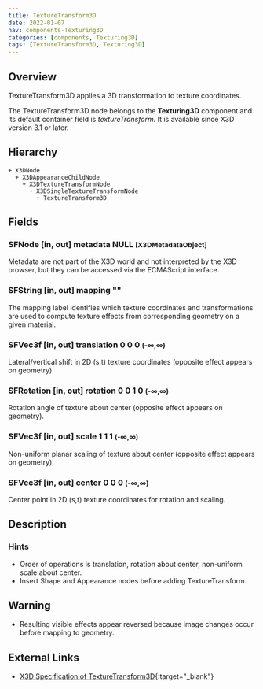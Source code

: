 ```yaml
---
title: TextureTransform3D
date: 2022-01-07
nav: components-Texturing3D
categories: [components, Texturing3D]
tags: [TextureTransform3D, Texturing3D]
---
```

<style>
.post h3 {
  word-spacing: 0.2em;
}
</style>

## Overview

TextureTransform3D applies a 3D transformation to texture coordinates.

The TextureTransform3D node belongs to the **Texturing3D** component and its default container field is *textureTransform.* It is available since X3D version 3.1 or later.

## Hierarchy

```
+ X3DNode
  + X3DAppearanceChildNode
    + X3DTextureTransformNode
      + X3DSingleTextureTransformNode
        + TextureTransform3D
```

## Fields

### SFNode [in, out] **metadata** NULL <small>[X3DMetadataObject]</small>

Metadata are not part of the X3D world and not interpreted by the X3D browser, but they can be accessed via the ECMAScript interface.

### SFString [in, out] **mapping** ""

The mapping label identifies which texture coordinates and transformations are used to compute texture effects from corresponding geometry on a given material.

### SFVec3f [in, out] **translation** 0 0 0 <small>(-∞,∞)</small>

Lateral/vertical shift in 2D (s,t) texture coordinates (opposite effect appears on geometry).

### SFRotation [in, out] **rotation** 0 0 1 0 <small>(-∞,∞)</small>

Rotation angle of texture about center (opposite effect appears on geometry).

### SFVec3f [in, out] **scale** 1 1 1 <small>(-∞,∞)</small>

Non-uniform planar scaling of texture about center (opposite effect appears on geometry).

### SFVec3f [in, out] **center** 0 0 0 <small>(-∞,∞)</small>

Center point in 2D (s,t) texture coordinates for rotation and scaling.

## Description

### Hints

- Order of operations is translation, rotation about center, non-uniform scale about center.
- Insert Shape and Appearance nodes before adding TextureTransform.

Warning
-------

- Resulting visible effects appear reversed because image changes occur before mapping to geometry.

## External Links

- [X3D Specification of TextureTransform3D](https://www.web3d.org/documents/specifications/19775-1/V4.0/Part01/components/texture3D.html#TextureTransform3D){:target="_blank"}
